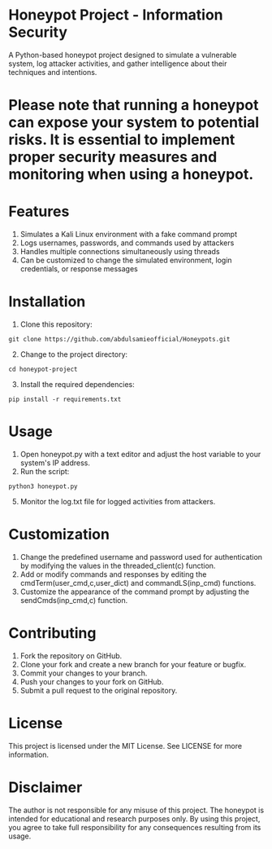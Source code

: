 # Honeypot Project - Information Security
A Python-based honeypot project designed to simulate a vulnerable system, log attacker activities, and gather intelligence about their techniques and intentions.

# Please note that running a honeypot can expose your system to potential risks. It is essential to implement proper security measures and monitoring when using a honeypot.

# Features
  1. Simulates a Kali Linux environment with a fake command prompt
  2. Logs usernames, passwords, and commands used by attackers
  3. Handles multiple connections simultaneously using threads
  4. Can be customized to change the simulated environment, login credentials, or response messages
 
# Installation
  1. Clone this repository: 
    
    git clone https://github.com/abdulsamieofficial/Honeypots.git
  2. Change to the project directory:
  
    cd honeypot-project
  3. Install the required dependencies:
  
    pip install -r requirements.txt

# Usage
  1. Open honeypot.py with a text editor and adjust the host variable to your system's IP address.
  2. Run the script:
  
    python3 honeypot.py
  5. Monitor the log.txt file for logged activities from attackers.
  
# Customization
  1. Change the predefined username and password used for authentication by modifying the values in the threaded_client(c) function.
  2. Add or modify commands and responses by editing the cmdTerm(user_cmd,c,user_dict) and commandLS(inp_cmd) functions.
  3. Customize the appearance of the command prompt by adjusting the sendCmds(inp_cmd,c) function. 
  
# Contributing
  1. Fork the repository on GitHub.
  2. Clone your fork and create a new branch for your feature or bugfix.
  3. Commit your changes to your branch.
  4. Push your changes to your fork on GitHub.
  5. Submit a pull request to the original repository.  
 
# License
This project is licensed under the MIT License. See LICENSE for more information.

# Disclaimer
The author is not responsible for any misuse of this project. The honeypot is intended for educational and research purposes only. By using this project, you agree to take full responsibility for any consequences resulting from its usage.

